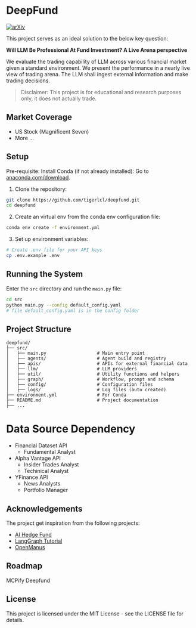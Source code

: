 # DeepFund

[![arXiv](https://img.shields.io/badge/arXiv-2503.18313-<COLOR>.svg)](https://arxiv.org/abs/2503.18313)

This project serves as an ideal solution to the below key question:

**Will LLM Be Professional At Fund Investment? A Live Arena perspective**

We evaluate the trading capability of LLM across various financial market given a standard environment. We present the performance in a nearly live view of trading arena. The LLM shall ingest external information and make trading decisions. 


> Disclaimer: This project is for educational and research purposes only, it does not actually trade.

## Market Coverage
- US Stock (Magnificent Seven)
- More ...


## Setup
Pre-requisite: Install Conda (if not already installed): Go to [anaconda.com/download](https://www.anaconda.com/download/).

1. Clone the repository:
```bash
git clone https://github.com/tigerlcl/deepfund.git
cd deepfund
```

2. Create an virtual env from the conda env configuration file:
```bash
conda env create -f environment.yml
```

3. Set up environment variables:
```bash
# Create .env file for your API keys
cp .env.example .env
```

## Running the System
Enter the `src` directory and run the `main.py` file:
```bash
cd src
python main.py --config default_config.yaml
# file default_config.yaml is in the config folder
```


## Project Structure 
```
deepfund/
├── src/
│   ├── main.py                   # Main entry point
│   ├── agents/                   # Agent build and registry
│   ├── apis/                     # APIs for external financial data
│   ├── llm/                      # LLM providers
│   ├── util/                     # Utility functions and helpers
│   ├── graph/                    # Workflow, prompt and schema
│   ├── config/                   # Configuration files
│   ├── logs/                     # Log files (auto created)
├── environment.yml               # For Conda
├── README.md                     # Project documentation
├── ...
```


# Data Source Dependency
- Financial Dataset API
  - Fundamental Analyst
- Alpha Vantage API
  - Insider Trades Analyst
  - Techinical Analyst
- YFinance API
  - News Analysts
  - Portfolio Manager


## Acknowledgements
The project get inspiration from the following projects:
- [AI Hedge Fund](https://github.com/virattt/ai-hedge-fund)
- [LangGraph Tutorial](https://langchain-ai.github.io/langgraph/tutorials/workflows)
- [OpenManus](https://github.com/mannaandpoem/OpenManus)



## Roadmap
MCPify Deepfund


## License
This project is licensed under the MIT License - see the LICENSE file for details.
